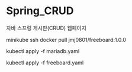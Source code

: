 # Spring_CRUD
자바 스프링 게시판(CRUD) 웹페이지

minikube ssh docker pull jmj0801/freeboard:1.0.0

kubectl apply -f mariadb.yaml

kubectl apply -f freeboard.yaml

